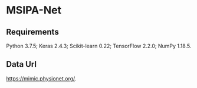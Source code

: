# MSIPA-Net
## Requirements

Python 3.7.5; Keras 2.4.3; Scikit-learn 0.22; TensorFlow 2.2.0; NumPy 1.18.5.

## Data Url
https://mimic.physionet.org/. 
